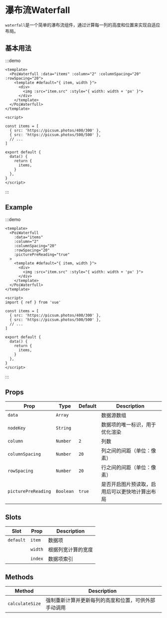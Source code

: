 # 瀑布流Waterfall

`waterfall`是一个简单的瀑布流组件，通过计算每一列的高度和位置来实现自适应布局。

## 基本用法

:::demo
```vue
<template>
  <PoiWaterfull :data="items" :column="2" :columnSpacing="20" :rowSpacing="20">
    <template #default="{ item, width }">
      <div>
        <img :src="item.src" :style="{ width: width + 'px' }">
      </div>
    </template>
  </PoiWaterfull>
</template>

<script>

const items = [
  { src: 'https://picsum.photos/400/300' },
  { src: 'https://picsum.photos/500/500' },
  // ...
]

export default {
  data() {
    return {
      items,
    }
  },
}
</script>
```
:::

## Example

:::demo
```vue
<template>
  <PoiWaterfull
    :data="items"
    :column="2"
    :columnSpacing="20"
    :rowSpacing="20"
    :picturePreReading="true"
  >
    <template #default="{ item, width }">
      <div>
        <img :src="item.src" :style="{ width: width + 'px' }">
      </div>
    </template>
  </PoiWaterfull>
</template>

<script>
import { ref } from 'vue'

const items = [
  { src: 'https://picsum.photos/400/300' },
  { src: 'https://picsum.photos/500/500' },
  // ...
]

export default {
  data() {
    return {
      items,
    }
  },
}
</script>
```
:::


## Props

| Prop                 | Type      | Default | Description                                                                                                                                                                                      |
| --------------------| --------- | ------- | ------------------------------------------------------------------------------------------------------------------------------------------------------------------------------------------------ |
| `data`               | `Array`   |         | 数据源数组                                                                                                                                                                                      |
| `nodeKey`            | `String`  |         | 数据项的唯一标识，用于优化渲染                                                                                                                                             |
| `column`             | `Number`  | `2`     | 列数                                                                                                                                                                                             |
| `columnSpacing`      | `Number`  | `20`    | 列之间的间距（单位：像素）                                                                                                                                                                      |
| `rowSpacing`         | `Number`  | `20`    | 行之间的间距（单位：像素）                                                                                                                                                                      |
| `picturePreReading`  | `Boolean` | `true`  | 是否开启图片预读取，启用后可以更快地计算出布局                                                                                                                                              |

## Slots

| Slot     | Prop         | Description              |
| -------- | ------------| ------------------------ |
| `default`| `item`      | 数据项                   |
|          | `width`     | 根据列宽计算的宽度       |
|          | `index`     | 数据项索引               |

## Methods

| Method          | Description                                           |
| --------------- | ----------------------------------------------------- |
| `calculateSize` | 强制重新计算并更新每列的高度和位置，可供外部手动调用 |


